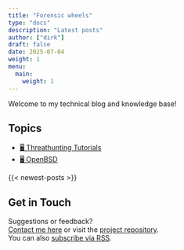 ```yaml
---
title: "Forensic wheels"
type: "docs"
description: "Latest posts"
author: ["dirk"]
draft: false
date: 2025-07-04
weight: 1
menu:
  main:
    weight: 1
---
```


Welcome to my technical blog and knowledge base!  


## Topics
- [🖥 Threathunting Tutorials](/tags/threathunting/)
- [🖥 OpenBSD](/tags/openbsd/) 
<!-- ## Topics

- [🔐 VPN & IPsec](/tags/ipsec/)
- [🧷 WireGuard & Networking](/tags/wireguard/) -->


{{< newest-posts >}}

<!--## Featured Articles

- [WireGuard on OpenBSD: A Quick Start Guide](/post/wireguard-openbsd/)
- [Automating Services with `rcctl` on OpenBSD](/post/openbsd-deployment/)
- [Building a Secure IPsec VPN with IKEv2](/post/ipsec-setup/)-->

## Get in Touch

Suggestions or feedback?  
[Contact me here](/about/) or visit the [project repository](https://github.com/PolymathMonkey/weblog).  
You can also [subscribe via RSS](/index.xml).

